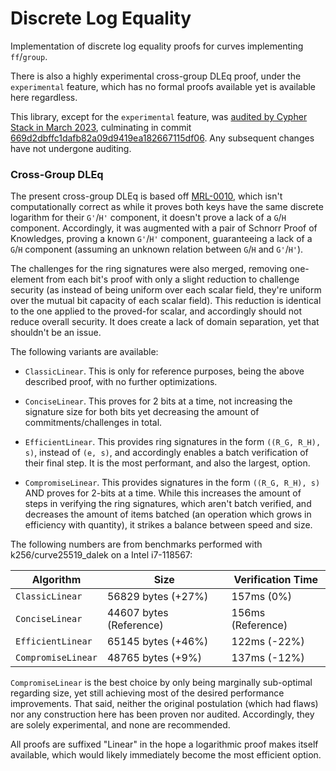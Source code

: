 # Discrete Log Equality

Implementation of discrete log equality proofs for curves implementing
`ff`/`group`.

There is also a highly experimental cross-group DLEq proof, under
the `experimental` feature, which has no formal proofs available yet is
available here regardless.

This library, except for the `experimental` feature, was
[audited by Cypher Stack in March 2023](https://github.com/serai-dex/serai/raw/e1bb2c191b7123fd260d008e31656d090d559d21/audits/Cypher%20Stack%20crypto%20March%202023/Audit.pdf),
culminating in commit
[669d2dbffc1dafb82a09d9419ea182667115df06](https://github.com/serai-dex/serai/tree/669d2dbffc1dafb82a09d9419ea182667115df06).
Any subsequent changes have not undergone auditing.

### Cross-Group DLEq

The present cross-group DLEq is based off
[MRL-0010](https://web.getmonero.org/resources/research-lab/pubs/MRL-0010.pdf),
which isn't computationally correct as while it proves both keys have the same
discrete logarithm for their `G'`/`H'` component, it doesn't prove a lack of a
`G`/`H` component. Accordingly, it was augmented with a pair of Schnorr Proof of
Knowledges, proving a known `G'`/`H'` component, guaranteeing a lack of a
`G`/`H` component (assuming an unknown relation between `G`/`H` and `G'`/`H'`).

The challenges for the ring signatures were also merged, removing one-element
from each bit's proof with only a slight reduction to challenge security (as
instead of being uniform over each scalar field, they're uniform over the
mutual bit capacity of each scalar field). This reduction is identical to the
one applied to the proved-for scalar, and accordingly should not reduce overall
security. It does create a lack of domain separation, yet that shouldn't be an
issue.

The following variants are available:

- `ClassicLinear`. This is only for reference purposes, being the above
  described proof, with no further optimizations.

- `ConciseLinear`. This proves for 2 bits at a time, not increasing the
  signature size for both bits yet decreasing the amount of
  commitments/challenges in total.

- `EfficientLinear`. This provides ring signatures in the form
  `((R_G, R_H), s)`, instead of `(e, s)`, and accordingly enables a batch
  verification of their final step. It is the most performant, and also the
  largest, option.

- `CompromiseLinear`. This provides signatures in the form `((R_G, R_H), s)` AND
  proves for 2-bits at a time. While this increases the amount of steps in
  verifying the ring signatures, which aren't batch verified, and decreases the
  amount of items batched (an operation which grows in efficiency with
  quantity), it strikes a balance between speed and size.

The following numbers are from benchmarks performed with k256/curve25519_dalek
on a Intel i7-118567:

| Algorithm          | Size                    | Verification Time |
|--------------------|-------------------------|-------------------|
| `ClassicLinear`    | 56829 bytes (+27%)      | 157ms (0%)        |
| `ConciseLinear`    | 44607 bytes (Reference) | 156ms (Reference) |
| `EfficientLinear`  | 65145 bytes (+46%)      | 122ms (-22%)      |
| `CompromiseLinear` | 48765 bytes  (+9%)      | 137ms (-12%)      |

`CompromiseLinear` is the best choice by only being marginally sub-optimal
regarding size, yet still achieving most of the desired performance
improvements. That said, neither the original postulation (which had flaws) nor
any construction here has been proven nor audited. Accordingly, they are solely
experimental, and none are recommended.

All proofs are suffixed "Linear" in the hope a logarithmic proof makes itself
available, which would likely immediately become the most efficient option.
